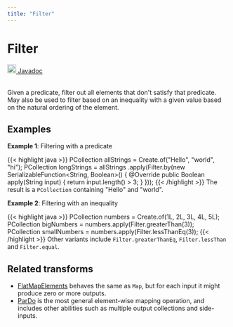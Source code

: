 ```yaml
---
title: "Filter"
---
```

<!--
Licensed under the Apache License, Version 2.0 (the "License");
you may not use this file except in compliance with the License.
You may obtain a copy of the License at

http://www.apache.org/licenses/LICENSE-2.0

Unless required by applicable law or agreed to in writing, software
distributed under the License is distributed on an "AS IS" BASIS,
WITHOUT WARRANTIES OR CONDITIONS OF ANY KIND, either express or implied.
See the License for the specific language governing permissions and
limitations under the License.
-->
# Filter
<table align="left">
    <a target="_blank" class="button"
        href="https://beam.apache.org/releases/javadoc/current/index.html?org/apache/beam/sdk/transforms/Filter.html">
      <img src="https://beam.apache.org/images/logos/sdks/java.png" width="20px" height="20px"
           alt="Javadoc" />
     Javadoc
    </a>
</table>
<br><br>

Given a predicate, filter out all elements that don't satisfy that predicate.
May also be used to filter based on an inequality with a given value based
on the natural ordering of the element.

## Examples
**Example 1**: Filtering with a predicate

{{< highlight java >}}
PCollection<String> allStrings = Create.of("Hello", "world", "hi");
PCollection<String> longStrings = allStrings
    .apply(Filter.by(new SerializableFunction<String, Boolean>() {
      @Override
      public Boolean apply(String input) {
        return input.length() > 3;
      }
    }));
{{< /highlight >}}
The result is a `PCollection` containing "Hello" and "world".

**Example 2**: Filtering with an inequality

{{< highlight java >}}
PCollection<Long> numbers = Create.of(1L, 2L, 3L, 4L, 5L);
PCollection<Long> bigNumbers = numbers.apply(Filter.greaterThan(3));
PCollection<Long> smallNumbers = numbers.apply(Filter.lessThanEq(3));
{{< /highlight >}}
Other variants include `Filter.greaterThanEq`, `Filter.lessThan` and `Filter.equal`.

## Related transforms
* [FlatMapElements](/documentation/transforms/java/elementwise/flatmapelements) behaves the same as `Map`, but for
  each input it might produce zero or more outputs.
* [ParDo](/documentation/transforms/java/elementwise/pardo) is the most general element-wise mapping
  operation, and includes other abilities such as multiple output collections and side-inputs.

